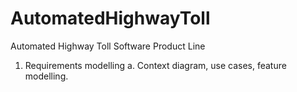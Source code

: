 # AutomatedHighwayToll
Automated Highway Toll Software Product Line
1. Requirements modelling
   a. Context diagram, use cases, feature modelling.
